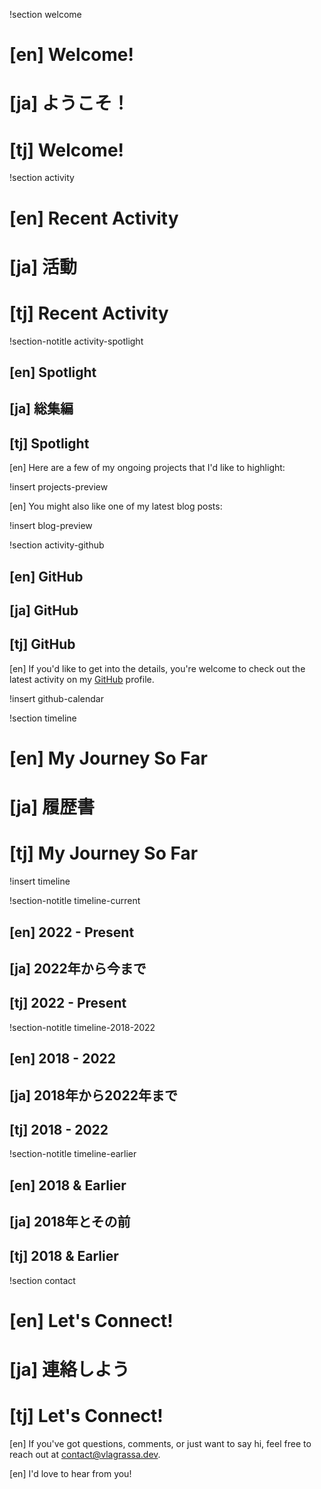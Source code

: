 !section welcome
# [en] Welcome!
# [ja] ようこそ！
# [tj] Welcome!



!section activity
# [en] Recent Activity
# [ja] 活動
# [tj] Recent Activity

!section-notitle activity-spotlight
## [en] Spotlight
## [ja] 総集編
## [tj] Spotlight

[en]
  Here are a few of my ongoing projects that I'd like to highlight:

!insert projects-preview


[en]
  You might also like one of my latest blog posts:

!insert blog-preview


!section activity-github
## [en] GitHub
## [ja] GitHub
## [tj] GitHub

[en]
  If you'd like to get into the details, you're welcome to check out the latest activity on my <a class="link" href="https://github.com/vlagrassa">GitHub</a> profile.

!insert github-calendar



!section timeline
# [en] My Journey So Far
# [ja] 履歴書
# [tj] My Journey So Far

!insert timeline

!section-notitle timeline-current
## [en] 2022 - Present
## [ja] 2022年から今まで
## [tj] 2022 - Present

!section-notitle timeline-2018-2022
## [en] 2018 - 2022
## [ja] 2018年から2022年まで
## [tj] 2018 - 2022

!section-notitle timeline-earlier
## [en] 2018 & Earlier
## [ja] 2018年とその前
## [tj] 2018 & Earlier



!section contact
# [en] Let's Connect!
# [ja] 連絡しよう
# [tj] Let's Connect!

[en]
  If you've got questions, comments, or just want to say hi,
  feel free to reach out at
  <a class="link" href="mailto:contact@vlagrassa.dev">contact@vlagrassa.dev</a>.

[en] I'd love to hear from you!
